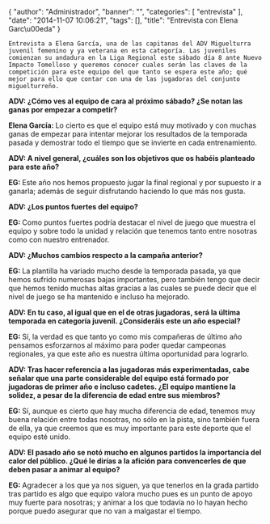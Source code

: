 {
  "author": "Administrador", 
  "banner": "", 
  "categories": [
    "entrevista"
  ], 
  "date": "2014-11-07 10:06:21", 
  "tags": [], 
  "title": "Entrevista con Elena Garc\u00eda"
}

	Entrevista a Elena García, una de las capitanas del ADV Miguelturra juvenil femenino y ya veterana en esta categoría. Las juveniles comienzan su andadura en la Liga Regional este sábado día 8 ante Nuevo Impacto Tomelloso y queremos conocer cuales serán las claves de la competición para este equipo del que tanto se espera este año; qué mejor para ello que contar con una de las jugadoras del conjunto miguelturreño.

<b>ADV: ¿Cómo ves al equipo de cara al próximo sábado? ¿Se notan las ganas por empezar a competir?</b>

<b>Elena García: </b>Lo cierto es que el equipo está muy motivado y con muchas ganas de empezar para intentar mejorar los resultados de la temporada pasada y demostrar todo el tiempo que se invierte en cada entrenamiento.

<b>ADV: A nivel general, ¿cuáles son los objetivos que os habéis planteado para este año?</b>

<b>EG: </b>Este año nos hemos propuesto jugar la final regional y por supuesto ir a ganarla; además de seguir disfrutando haciendo lo que más nos gusta.

<b>ADV: ¿Los puntos fuertes del equipo?</b>

<b>EG: </b>Como puntos fuertes podría destacar el nivel de juego que muestra el equipo y sobre todo la unidad y relación que tenemos tanto entre nosotras como con nuestro entrenador.

<b>ADV: ¿Muchos cambios respecto a la campaña anterior?</b>

<b>EG: </b>La plantilla ha variado mucho desde la temporada pasada, ya que hemos sufrido numerosas bajas importantes, pero también tengo que decir que hemos tenido muchas altas gracias a las cuales se puede decir que el nivel de juego se ha mantenido e incluso ha mejorado.

<b>ADV: En tu caso, al igual que en el de otras jugadoras, será la última temporada en categoría juvenil. ¿Consideráis este un año especial?</b>

<b>EG: </b>Sí, la verdad es que tanto yo como mis compañeras de último año pensamos esforzarnos al máximo para poder quedar campeonas regionales, ya que este año es nuestra última oportunidad para lograrlo.

<b>ADV: Tras hacer referencia a las jugadoras más experimentadas, cabe señalar que una parte considerable del equipo está formado por jugadoras de primer año e incluso cadetes. ¿El equipo mantiene la solidez, a pesar de la diferencia de edad entre sus miembros?</b>

<b>EG: </b>Sí, aunque es cierto que hay mucha diferencia de edad, tenemos muy buena relación entre todas nosotras, no sólo en la pista, sino también fuera de ella, ya que creemos que es muy importante para este deporte que el equipo esté unido.

<b>ADV: El pasado año se notó mucho en algunos partidos la importancia del calor del público. ¿Qué le dirías a la afición para convencerles de que deben pasar a animar al equipo?</b>

<b>EG: </b>Agradecer a los que ya nos siguen, ya que tenerlos en la grada partido tras partido es algo que equipo valora mucho pues es un punto de apoyo muy fuerte para nosotras; y animar a los que todavía no lo hayan hecho porque puedo asegurar que no van a malgastar el tiempo.

